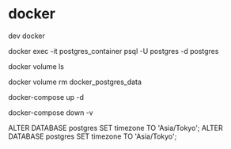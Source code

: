 # docker
dev docker

<!-- コンテナの中に入る -->
docker exec -it postgres_container psql -U postgres -d postgres
<!-- volume.参照 -->
docker volume ls
<!-- volume.削除 -->
docker volume rm docker_postgres_data
<!-- コンテナ起動 -->
docker-compose up -d
<!-- コンテナ削除 -->
docker-compose down -v

ALTER DATABASE postgres SET timezone TO 'Asia/Tokyo';
ALTER DATABASE postgres SET timezone TO 'Asia/Tokyo';